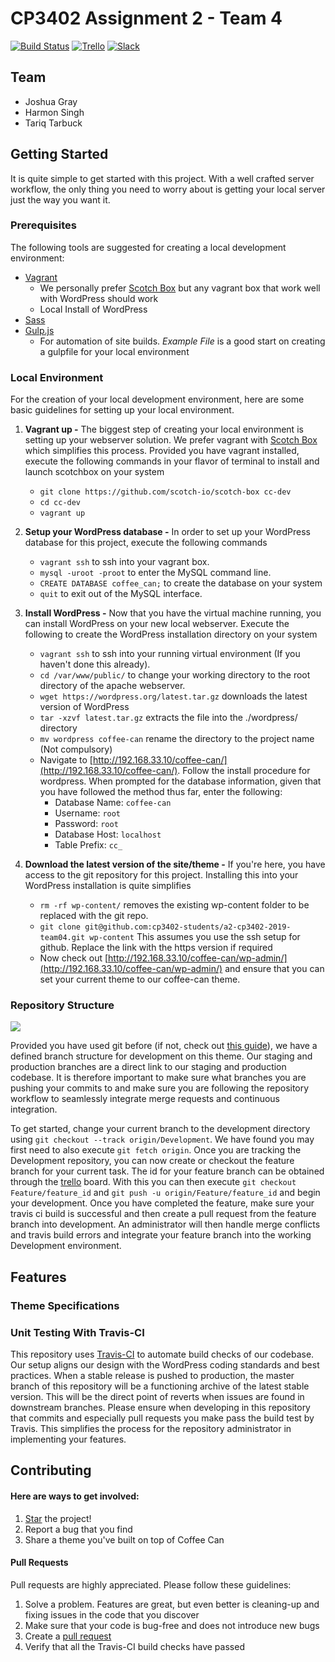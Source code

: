 # CP3402 Assignment 2 - Team 4
[![Build Status](https://travis-ci.org/cp3402-students/a2-cp3402-2019-team04.svg?branch=master)](https://travis-ci.org/cp3402-students/a2-cp3402-2019-team04)
[![Trello](https://img.shields.io/badge/Slack-Team04-blue.svg)](https://trello.com/b/J7tXOscO/cp3402-assignment-two)
[![Slack](https://img.shields.io/badge/Trello-Team04-blue.svg)](https://itatjcu.slack.com/messages/GHKJTEQJK)

## Team
- Joshua Gray
- Harmon Singh
- Tariq Tarbuck

## Getting Started
It is quite simple to get started with this project. With a well crafted server workflow, the only thing you need to worry about is getting your local server just the way you want it.
### Prerequisites
The following tools are suggested for creating a local development environment:
- [Vagrant](https://www.vagrantup.com/)
  - We personally prefer [Scotch Box](https://box.scotch.io/) but any vagrant box that work well with WordPress should work
  - Local Install of WordPress
- [Sass](https://sass-lang.com/)
- [Gulp.js](https://gulpjs.com/)
  - For automation of site builds. *Example File* is a good start on creating a gulpfile for your local environment

### Local Environment
For the creation of your local development environment, here are some basic guidelines for setting up your local environment.

1. **Vagrant up -** The biggest step of creating your local environment is setting up your webserver solution. We prefer vagrant with [Scotch Box](https://box.scotch.io/) which simplifies this process. Provided you have vagrant installed, execute the following commands in your flavor of terminal to install and launch scotchbox on your system
    - `git clone https://github.com/scotch-io/scotch-box cc-dev`
    - `cd cc-dev`
    - `vagrant up`

2. **Setup your WordPress database -** In order to set up your WordPress database for this project, execute the following commands
    - `vagrant ssh` to ssh into your vagrant box.
    - `mysql -uroot -proot` to enter the MySQL command line.
    - `CREATE DATABASE coffee_can;` to create the database on your system
    - `quit` to exit out of the MySQL interface.



3. **Install WordPress -** Now that you have the virtual machine running, you can install WordPress on your new local webserver. Execute the following to create the WordPress installation directory on your system
    - `vagrant ssh` to ssh into your running virtual environment (If you haven't done this already).
    - `cd /var/www/public/` to change your working directory to the root directory of the apache webserver.
    - `wget https://wordpress.org/latest.tar.gz` downloads the latest version of WordPress
    - `tar -xzvf latest.tar.gz` extracts the file into the ./wordpress/ directory  
    - `mv wordpress coffee-can` rename the directory to the project name (Not compulsory)
    - Navigate to [http://192.168.33.10/coffee-can/](http://192.168.33.10/coffee-can/). Follow the install procedure for wordpress. When prompted for the database information, given that you have followed the method thus far, enter the following:
        - Database Name: `coffee-can`
        - Username: `root`
        - Password: `root`
        - Database Host: `localhost`
        - Table Prefix: `cc_`

4. **Download the latest version of the site/theme -** If you're here, you have access to the git repository for this project. Installing this into your WordPress installation is quite simplifies
    - `rm -rf wp-content/` removes the existing wp-content folder to be replaced with the git repo.
    - `git clone git@github.com:cp3402-students/a2-cp3402-2019-team04.git wp-content` This assumes you use the ssh setup for github. Replace the link with the https version if required
    - Now check out [http://192.168.33.10/coffee-can/wp-admin/](http://192.168.33.10/coffee-can/wp-admin/) and ensure that you can set your current theme to our coffee-can theme.


### Repository Structure
![](https://joshuag.sgedu.site/Images/workflow.PNG)

Provided you have used git before (if not, check out [this guide](https://guides.github.com/activities/hello-world/)), we have a defined branch structure for development on this theme. Our staging and production branches are a direct link to our staging and production codebase. It is therefore important to make sure what branches you are pushing your commits to and make sure you are following the repository workflow to seamlessly integrate merge requests and continuous integration.

To get started, change your current branch to the development directory using `git checkout --track origin/Development`. We have found you may first need to also execute `git fetch origin`. Once you are tracking the Development repository, you can now create or checkout the feature branch for your current task. The id for your feature branch can be obtained through the [trello](https://trello.com/b/J7tXOscO/cp3402-assignment-two) board. With this you can then execute `git checkout Feature/feature_id` and `git push -u origin/Feature/feature_id` and begin your development. Once you have completed the feature, make sure your travis ci build is successful and then create a pull request from the feature branch into development. An administrator will then handle merge conflicts and travis build errors and integrate your feature branch into the working Development environment.

## Features


### Theme Specifications


### Unit Testing With Travis-CI
This repository uses [Travis-CI](https://travis-ci.org/) to automate build checks of our codebase. Our setup aligns our design with the WordPress coding standards and best practices. When a stable release is pushed to production, the master branch of this repository will be a functioning archive of the latest stable version. This will be the direct point of reverts when issues are found in downstream branches. Please ensure when developing in this repository that commits and especially pull requests you make pass the build test by Travis. This simplifies the process for the repository administrator in implementing your features.


## Contributing
#### Here are ways to get involved:

1. [Star](https://github.com/cp3402-students/a2-cp3402-2019-team04) the project!
2. Report a bug that you find
3. Share a theme you've built on top of Coffee Can

#### Pull Requests

Pull requests are highly appreciated. Please follow these guidelines:

1. Solve a problem. Features are great, but even better is cleaning-up and fixing issues in the code that you discover
2. Make sure that your code is bug-free and does not introduce new bugs
3. Create a [pull request](https://help.github.com/articles/creating-a-pull-request)
4. Verify that all the Travis-CI build checks have passed
